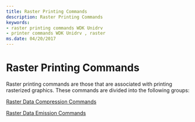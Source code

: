 ```yaml
---
title: Raster Printing Commands
description: Raster Printing Commands
keywords:
- raster printing commands WDK Unidrv
- printer commands WDK Unidrv , raster
ms.date: 04/20/2017
---
```


# Raster Printing Commands





Raster printing commands are those that are associated with printing rasterized graphics. These commands are divided into the following groups:

[Raster Data Compression Commands](raster-data-compression-commands.md)

[Raster Data Emission Commands](raster-data-emission-commands.md)

 

 




